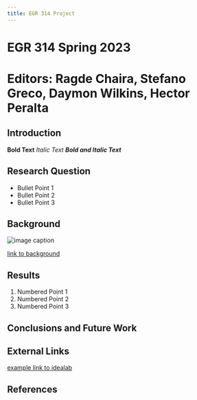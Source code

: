 ```yaml
---
title: EGR 314 Project
---
```


# EGR 314 Spring 2023

# Editors: Ragde Chaira, Stefano Greco, Daymon Wilkins,  Hector Peralta
## Introduction

**Bold Text**
_Italic Text_
**_Bold and Italic Text_**

## Research Question

* Bullet Point 1
* Bullet Point 2
* Bullet Point 3

## Background

![image caption](https://idealab.asu.edu/assets/images/research/jumper1.png)

[link to background](/background)

## Results

1. Numbered Point 1
1. Numbered Point 2
1. Numbered Point 3

## Conclusions and Future Work

## External Links

[example link to idealab](https://idealab.asu.edu)


## References
